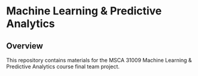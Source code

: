 # Machine Learning & Predictive Analytics

## Overview
This repository contains materials for the MSCA 31009 Machine Learning & Predictive Analytics course final team project. 
